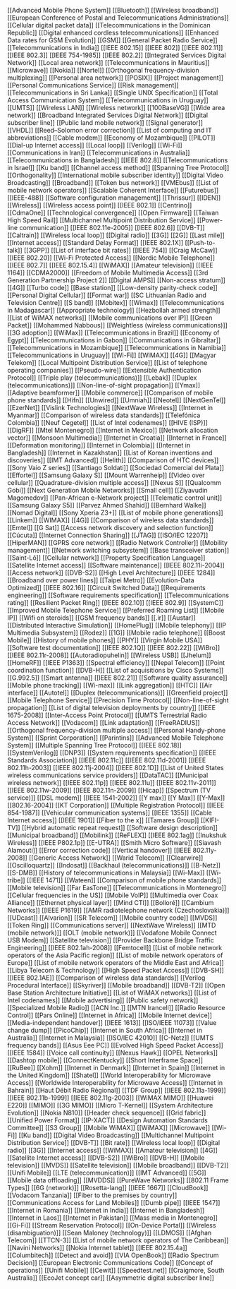 [[Advanced Mobile Phone System]]
[[Bluetooth]]
[[Wireless broadband]]
[[European Conference of Postal and Telecommunications Administrations]]
[[Cellular digital packet data]]
[[Telecommunications in the Dominican Republic]]
[[Digital enhanced cordless telecommunications]]
[[Enhanced Data rates for GSM Evolution]]
[[GSM]]
[[General Packet Radio Service]]
[[Telecommunications in India]]
[[IEEE 802.15]]
[[IEEE 802]]
[[IEEE 802.11]]
[[IEEE 802.3]]
[[IEEE 754-1985]]
[[IEEE 802.2]]
[[Integrated Services Digital Network]]
[[Local area network]]
[[Telecommunications in Mauritius]]
[[Microwave]]
[[Nokia]]
[[Nortel]]
[[Orthogonal frequency-division multiplexing]]
[[Personal area network]]
[[POSIX]]
[[Project management]]
[[Personal Communications Service]]
[[Risk management]]
[[Telecommunications in Sri Lanka]]
[[Single UNIX Specification]]
[[Total Access Communication System]]
[[Telecommunications in Uruguay]]
[[UMTS]]
[[Wireless LAN]]
[[Wireless network]]
[[100BaseVG]]
[[Wide area network]]
[[Broadband Integrated Services Digital Network]]
[[Digital subscriber line]]
[[Public land mobile network]]
[[Signal generator]]
[[VHDL]]
[[Reed–Solomon error correction]]
[[List of computing and IT abbreviations]]
[[Cable modem]]
[[Economy of Mozambique]]
[[PILOT]]
[[Dial-up Internet access]]
[[Local loop]]
[[Verilog]]
[[Wi-Fi]]
[[Communications in Iran]]
[[Telecommunications in Australia]]
[[Telecommunications in Bangladesh]]
[[IEEE 802.8]]
[[Telecommunications in Israel]]
[[Ku band]]
[[Channel access method]]
[[Spanning Tree Protocol]]
[[Orthogonality]]
[[International mobile subscriber identity]]
[[Digital Video Broadcasting]]
[[Broadband]]
[[Token bus network]]
[[VMEbus]]
[[List of mobile network operators]]
[[Scalable Coherent Interface]]
[[Futurebus]]
[[IEEE-488]]
[[Software configuration management]]
[[Thrissur]]
[[IDEN]]
[[Wireless]]
[[Wireless access point]]
[[IEEE 802.1]]
[[Centrino]]
[[CdmaOne]]
[[Technological convergence]]
[[Open Firmware]]
[[Taiwan High Speed Rail]]
[[Multichannel Multipoint Distribution Service]]
[[Power-line communication]]
[[IEEE 802.11e-2005]]
[[IEEE 802.6]]
[[DVB-T]]
[[Caltrain]]
[[Wireless local loop]]
[[Digital radio]]
[[3G]]
[[2G]]
[[Last mile]]
[[Internet access]]
[[Standard Delay Format]]
[[IEEE 802.1X]]
[[Push-to-talk]]
[[3GPP]]
[[List of interface bit rates]]
[[IEEE 754]]
[[Craig McCaw]]
[[IEEE 802.20]]
[[Wi-Fi Protected Access]]
[[Nordic Mobile Telephone]]
[[IEEE 802.7]]
[[IEEE 802.15.4]]
[[WiMAX]]
[[Amateur television]]
[[IEEE 1164]]
[[CDMA2000]]
[[Freedom of Mobile Multimedia Access]]
[[3rd Generation Partnership Project 2]]
[[Digital AMPS]]
[[Non-access stratum]]
[[4G]]
[[Turbo code]]
[[Base station]]
[[Low-density parity-check code]]
[[Personal Digital Cellular]]
[[Format war]]
[[SC Lithuanian Radio and Television Centre]]
[[S band]]
[[Mobitex]]
[[Wimax]]
[[Telecommunications in Madagascar]]
[[Appropriate technology]]
[[Hezbollah armed strength]]
[[List of WiMAX networks]]
[[Mobile communications over IP]]
[[Green Packet]]
[[Mohammed Nabbous]]
[[Weightless (wireless communications)]]
[[3G adoption]]
[[WiMax]]
[[Telecommunications in Brazil]]
[[Economy of Egypt]]
[[Telecommunications in Gabon]]
[[Communications in Gibraltar]]
[[Telecommunications in Mozambique]]
[[Telecommunications in Namibia]]
[[Telecommunications in Uruguay]]
[[Wi-Fi]]
[[WiMAX]]
[[4G]]
[[Magyar Telekom]]
[[Local Multipoint Distribution Service]]
[[List of telephone operating companies]]
[[Pseudo-wire]]
[[Extensible Authentication Protocol]]
[[Triple play (telecommunications)]]
[[Lebak]]
[[Duplex (telecommunications)]]
[[Non-line-of-sight propagation]]
[[Ymax]]
[[Adaptive beamformer]]
[[Mobile commerce]]
[[Comparison of mobile phone standards]]
[[Hifn]]
[[Unwired]]
[[Umniah]]
[[Neotel]]
[[NextGenTel]]
[[EzerNet]]
[[Vislink Technologies]]
[[NextWave Wireless]]
[[Internet in Myanmar]]
[[Comparison of wireless data standards]]
[[Telefónica Colombia]]
[[Neuf Cegetel]]
[[List of Intel codenames]]
[[HIVE (ISP)]]
[[DigRF]]
[[Mtel Montenegro]]
[[Internet in Mexico]]
[[Network allocation vector]]
[[Monsoon Multimedia]]
[[Internet in Croatia]]
[[Internet in France]]
[[Deformation monitoring]]
[[Internet in Colombia]]
[[Internet in Bangladesh]]
[[Internet in Kazakhstan]]
[[List of Korean inventions and discoveries]]
[[IMT Advanced]]
[[Helith]]
[[Comparison of HTC devices]]
[[Sony Vaio Z series]]
[[Santiago Soldati]]
[[Sociedad Comercial del Plata]]
[[Effortel]]
[[Samsung Galaxy S]]
[[Mount Warrenheip]]
[[Video over cellular]]
[[Quadrature-division multiple access]]
[[Nexus S]]
[[Qualcomm Gobi]]
[[Next Generation Mobile Networks]]
[[Small cell]]
[[Ziyavudin Magomedov]]
[[Pan-African e-Network project]]
[[Telematic control unit]]
[[Samsung Galaxy S5]]
[[Parvez Ahmed Shahid]]
[[Bernhard Walke]]
[[Nomad Digital]]
[[Sony Xperia Z3+]]
[[List of mobile phone generations]]
[[Linkem]]
[[WIMAX]]
[[4G]]
[[Comparison of wireless data standards]]
[[Emtel]]
[[G Sat]]
[[Access network discovery and selection function]]
[[Cúcuta]]
[[Internet Connection Sharing]]
[[JTAG]]
[[ISO/IEC 12207]]
[[HiperMAN]]
[[GPRS core network]]
[[Radio Network Controller]]
[[Mobility management]]
[[Network switching subsystem]]
[[Base transceiver station]]
[[Saint-Lô]]
[[Cellular network]]
[[Property Specification Language]]
[[Satellite Internet access]]
[[Software maintenance]]
[[IEEE 802.11i-2004]]
[[Access network]]
[[DVB-S2]]
[[High Level Architecture]]
[[IEEE 1284]]
[[Broadband over power lines]]
[[Taipei Metro]]
[[Evolution-Data Optimized]]
[[IEEE 802.16]]
[[Circuit Switched Data]]
[[Requirements engineering]]
[[Software requirements specification]]
[[Telecommunications rating]]
[[Resilient Packet Ring]]
[[IEEE 802.10]]
[[IEEE 802.9]]
[[SystemC]]
[[Improved Mobile Telephone Service]]
[[Preferred Roaming List]]
[[Mobile IP]]
[[Wifi on steroids]]
[[GSM frequency bands]]
[[.ir]]
[[Austar]]
[[Distributed Interactive Simulation]]
[[HomePlug]]
[[Mobile telephony]]
[[IP Multimedia Subsystem]]
[[Rodez]]
[[1G]]
[[Mobile radio telephone]]
[[Boost Mobile]]
[[History of mobile phones]]
[[PHY]]
[[Virgin Mobile USA]]
[[Software test documentation]]
[[IEEE 802.1Q]]
[[IEEE 802.22]]
[[WiBro]]
[[IEEE 802.11r-2008]]
[[Autoradiopuhelin]]
[[Wireless USB]]
[[Jhelum]]
[[HomeRF]]
[[IEEE P1363]]
[[Spectral efficiency]]
[[Nepal Telecom]]
[[Point coordination function]]
[[DVB-H]]
[[List of acquisitions by Cisco Systems]]
[[G.992.5]]
[[Smart antenna]]
[[IEEE 802.21]]
[[Software quality assurance]]
[[Mobile phone tracking]]
[[Wi-max]]
[[Link aggregation]]
[[HTC]]
[[Air interface]]
[[Autotel]]
[[Duplex (telecommunications)]]
[[Greenfield project]]
[[Mobile Telephone Service]]
[[Precision Time Protocol]]
[[Non-line-of-sight propagation]]
[[List of digital television deployments by country]]
[[IEEE 1675-2008]]
[[Inter-Access Point Protocol]]
[[UMTS Terrestrial Radio Access Network]]
[[Vodacom]]
[[Link adaptation]]
[[FreeRADIUS]]
[[Orthogonal frequency-division multiple access]]
[[Personal Handy-phone System]]
[[Sprint Corporation]]
[[Parintins]]
[[Advanced Mobile Telephone System]]
[[Multiple Spanning Tree Protocol]]
[[IEEE 802.18]]
[[SystemVerilog]]
[[DNP3]]
[[System requirements specification]]
[[IEEE Standards Association]]
[[IEEE 802.11c]]
[[IEEE 802.11d-2001]]
[[IEEE 802.11h-2003]]
[[IEEE 802.11j-2004]]
[[IEEE 802.1D]]
[[List of United States wireless communications service providers]]
[[DataTAC]]
[[Municipal wireless network]]
[[IEEE 802.11p]]
[[IEEE 802.11u]]
[[IEEE 802.11v-2011]]
[[IEEE 802.11w-2009]]
[[IEEE 802.11n-2009]]
[[Hicap]]
[[Spectrum (TV service)]]
[[DSL modem]]
[[IEEE 1541-2002]]
[[Y max]]
[[Y Max]]
[[Y-Max]]
[[802.16-2004]]
[[KT Corporation]]
[[Multiple Registration Protocol]]
[[IEEE 854-1987]]
[[Vehicular communication systems]]
[[IEEE 1355]]
[[Cable Internet access]]
[[IEEE 1901]]
[[Fiber to the x]]
[[Tamares Group]]
[[KIFI-TV]]
[[Hybrid automatic repeat request]]
[[Software design description]]
[[Municipal broadband]]
[[Mobilink]]
[[ReFLEX]]
[[IEEE 802.1ag]]
[[Inukshuk Wireless]]
[[IEEE P802.1p]]
[[E-UTRA]]
[[Smith Micro Software]]
[[Siavash Alamouti]]
[[Error correction code]]
[[Vertical handover]]
[[IEEE 802.11y-2008]]
[[Generic Access Network]]
[[Warid Telecom]]
[[Clearwire]]
[[Oscilloquartz]]
[[Indosat]]
[[Backhaul (telecommunications)]]
[[B-Netz]]
[[S-DMB]]
[[History of telecommunications in Malaysia]]
[[Wi-Max]]
[[Wi-tribe]]
[[IEEE 1471]]
[[Wateen]]
[[Comparison of mobile phone standards]]
[[Mobile television]]
[[Far EasTone]]
[[Telecommunications in Montenegro]]
[[Cellular frequencies in the US]]
[[Mobile VoIP]]
[[Multimedia over Coax Alliance]]
[[Ethernet physical layer]]
[[Mind CTI]]
[[Bolloré]]
[[Cambium Networks]]
[[IEEE P1619]]
[[AMR radiotelephone network (Czechoslovakia)]]
[[UDcast]]
[[Alvarion]]
[[SR Telecom]]
[[Mobile country code]]
[[MVDS]]
[[Token Ring]]
[[Communications server]]
[[NextWave Wireless]]
[[MTD (mobile network)]]
[[OLT (mobile network)]]
[[Vodafone Mobile Connect USB Modem]]
[[Satellite television]]
[[Provider Backbone Bridge Traffic Engineering]]
[[IEEE 802.1ah-2008]]
[[Femtocell]]
[[List of mobile network operators of the Asia Pacific region]]
[[List of mobile network operators of Europe]]
[[List of mobile network operators of the Middle East and Africa]]
[[Libya Telecom & Technology]]
[[High Speed Packet Access]]
[[DVB-SH]]
[[IEEE 802.1AE]]
[[Comparison of wireless data standards]]
[[Verilog Procedural Interface]]
[[Skyriver]]
[[Mobile broadband]]
[[DVB-T2]]
[[Open Base Station Architecture Initiative]]
[[List of WiMAX networks]]
[[List of Intel codenames]]
[[Mobile advertising]]
[[Public safety network]]
[[Specialized Mobile Radio]]
[[ACN Inc.]]
[[MTN Irancell]]
[[Radio Resource Control]]
[[Pars Online]]
[[Internet in Africa]]
[[Mobile Internet device]]
[[Media-independent handover]]
[[IEEE 1613]]
[[ISO/IEEE 11073]]
[[Value change dump]]
[[PicoChip]]
[[Internet in South Africa]]
[[Internet in Australia]]
[[Internet in Malaysia]]
[[ISO/IEC 42010]]
[[C-Netz]]
[[UMTS frequency bands]]
[[Asus Eee PC]]
[[Evolved High Speed Packet Access]]
[[IEEE 1584]]
[[Voice call continuity]]
[[Nexus Hawk]]
[[OPEL Networks]]
[[Dashtop mobile]]
[[ConnectKentucky]]
[[Short Interframe Space]]
[[RuBee]]
[[Xohm]]
[[Internet in Denmark]]
[[Internet in Spain]]
[[Internet in the United Kingdom]]
[[Shatel]]
[[World Interoperability for Microwave Access]]
[[Worldwide Interoperability for Microwave Access]]
[[Internet in Bahrain]]
[[Haut Débit Radio Régional]]
[[TDF Group]]
[[IEEE 802.11a-1999]]
[[IEEE 802.11b-1999]]
[[IEEE 802.11g-2003]]
[[WiMAX MIMO]]
[[Huawei E220]]
[[MIMO]]
[[3G MIMO]]
[[Micro T-Kernel]]
[[System Architecture Evolution]]
[[Nokia N810]]
[[Header check sequence]]
[[Grid fabric]]
[[Unified Power Format]]
[[IP-XACT]]
[[Design Automation Standards Committee]]
[[S3 Group]]
[[Mobile WiMAX]]
[[WiMAX]]
[[Microwave]]
[[Wi-Fi]]
[[Ku band]]
[[Digital Video Broadcasting]]
[[Multichannel Multipoint Distribution Service]]
[[DVB-T]]
[[Bit rate]]
[[Wireless local loop]]
[[Digital radio]]
[[3G]]
[[Internet access]]
[[WiMAX]]
[[Amateur television]]
[[4G]]
[[Satellite Internet access]]
[[DVB-S2]]
[[WiBro]]
[[DVB-H]]
[[Mobile television]]
[[MVDS]]
[[Satellite television]]
[[Mobile broadband]]
[[DVB-T2]]
[[Unifi Mobile]]
[[LTE (telecommunication)]]
[[IMT Advanced]]
[[5G]]
[[Mobile data offloading]]
[[MVDDS]]
[[PureWave Networks]]
[[802.11 Frame Types]]
[[6G (network)]]
[[Rosetta-lang]]
[[IEEE 1667]]
[[CloudBook]]
[[Vodacom Tanzania]]
[[Fiber to the premises by country]]
[[Communications Access for Land Mobiles]]
[[Dumb pipe]]
[[IEEE 1547]]
[[Internet in Romania]]
[[Internet in India]]
[[Internet in Bangladesh]]
[[Internet in Laos]]
[[Internet in Pakistan]]
[[Mass media in Montenegro]]
[[Gi-Fi]]
[[Stream Reservation Protocol]]
[[On-Device Portal]]
[[Wireless (disambiguation)]]
[[Sean Maloney (technology)]]
[[LDMOS]]
[[Afghan Telecom]]
[[TTCN-3]]
[[List of mobile network operators of The Caribbean]]
[[Navini Networks]]
[[Nokia Internet tablet]]
[[IEEE 802.15.4a]]
[[Columbitech]]
[[Detect and avoid]]
[[VIA OpenBook]]
[[Radio Spectrum Decision]]
[[European Electronic Communications Code]]
[[Concept of operations]]
[[Unifi Mobile]]
[[Cewit]]
[[Speedtest.net]]
[[Craigmore, South Australia]]
[[EcoJet concept car]]
[[Asymmetric digital subscriber line]]
